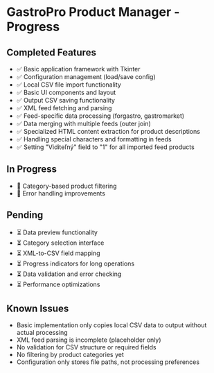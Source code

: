 # GastroPro Product Manager - Progress

## Completed Features
- ✅ Basic application framework with Tkinter
- ✅ Configuration management (load/save config)
- ✅ Local CSV file import functionality
- ✅ Basic UI components and layout
- ✅ Output CSV saving functionality
- ✅ XML feed fetching and parsing
- ✅ Feed-specific data processing (forgastro, gastromarket)
- ✅ Data merging with multiple feeds (outer join)
- ✅ Specialized HTML content extraction for product descriptions
- ✅ Handling special characters and formatting in feeds
- ✅ Setting "Viditeľný" field to "1" for all imported feed products

## In Progress
- 🔄 Category-based product filtering
- 🔄 Error handling improvements

## Pending
- ⏳ Data preview functionality
- ⏳ Category selection interface
- ⏳ XML-to-CSV field mapping
- ⏳ Progress indicators for long operations
- ⏳ Data validation and error checking
- ⏳ Performance optimizations

## Known Issues
- Basic implementation only copies local CSV data to output without actual processing
- XML feed parsing is incomplete (placeholder only)
- No validation for CSV structure or required fields
- No filtering by product categories yet
- Configuration only stores file paths, not processing preferences
